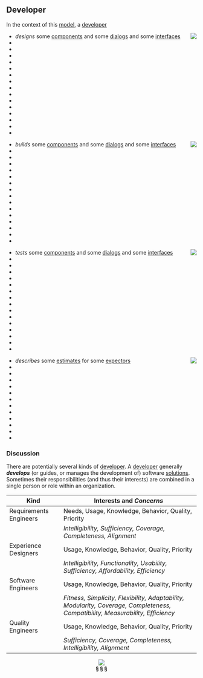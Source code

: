 ## Developer

In the context of this [model](../domain-inventory.md), a [developer][developer]

<img align="right" src="../images/developer_designs.svg" />

<ul>
 <li><i>designs</i> some <a href="component.md">components</a> and some <a href="dialog.md">dialogs</a> and some <a href="interface.md">interfaces</a></li>
 <li> </li>
 <li> </li>
 <li> </li>
 <li> </li>
 <li> </li>
 <li> </li>
 <li> </li>
 <li> </li>
 <li> </li>
 <li> </li>
 <li> </li>
 <li> </li>
 <li> </li>
 <li> </li>
 <li> </li>
</ul>


<img align="right" src="../images/developer_builds.svg" />

<ul>
 <li><i>builds</i> some <a href="component.md">components</a> and some <a href="dialog.md">dialogs</a> and some <a href="interface.md">interfaces</a></li>
 <li> </li>
 <li> </li>
 <li> </li>
 <li> </li>
 <li> </li>
 <li> </li>
 <li> </li>
 <li> </li>
 <li> </li>
 <li> </li>
 <li> </li>
 <li> </li>
 <li> </li>
 <li> </li>
 <li> </li>
</ul>


<img align="right" src="../images/developer_tests.svg" />

<ul>
 <li><i>tests</i> some <a href="component.md">components</a> and some <a href="dialog.md">dialogs</a> and some <a href="interface.md">interfaces</a></li>
 <li> </li>
 <li> </li>
 <li> </li>
 <li> </li>
 <li> </li>
 <li> </li>
 <li> </li>
 <li> </li>
 <li> </li>
 <li> </li>
 <li> </li>
 <li> </li>
 <li> </li>
 <li> </li>
 <li> </li>
</ul>


<img align="right" src="../images/developer_describes.svg" />

<ul>
 <li><i>describes</i> some <a href="estimate.md">estimates</a> for some <a href="expector.md">expectors</a></li>
 <li> </li>
 <li> </li>
 <li> </li>
 <li> </li>
 <li> </li>
 <li> </li>
 <li> </li>
 <li> </li>
 <li> </li>
 <li> </li>
 <li> </li>
 <li> </li>
</ul>



### Discussion

There are potentially several kinds of [developer][developer].
A [developer][developer] generally _**develops**_ (or guides, or manages the development of) software [solutions][solution].
Sometimes their responsibilities (and thus their interests) are combined in a single person or role within an organization.

| Kind | Interests and _Concerns_ |
| ---- | ------------------------ |
| Requirements Engineers | Needs, Usage, Knowledge, Behavior, Quality, Priority |
|  | _Intelligibility, Sufficiency, Coverage, Completeness, Alignment_ |
| Experience Designers | Usage, Knowledge, Behavior, Quality, Priority |
|  | _Intelligibility, Functionality, Usability, Sufficiency, Affordability, Efficiency_ |
| Software Engineers | Usage, Knowledge, Behavior, Quality, Priority |
|  | _Fitness, Simplicity, Flexibility, Adaptability, Modularity, Coverage, Completeness, Compatibility, Measurability, Efficiency_ |
| Quality Engineers | Usage, Knowledge, Behavior, Quality, Priority |
|  | _Sufficiency, Coverage, Completeness, Intelligibility, Alignment_ |

<div align="center"><img src="../images/product_development.svg" /></div>


<div align="center"><b>&sect; &sect; &sect;</b></div>

[activity]: activity.md
[activities]: activity.md
[business]: business.md
[businesses]: business.md
[component]: component.md
[components]: component.md
[developer]: developer.md
[developers]: developer.md
[dialog]: dialog.md
[dialogs]: dialog.md
[expector]: expector.md
[expectors]: expector.md
[feature]: feature.md
[features]: feature.md
[governor]: governor.md
[governors]: governor.md
[improvement]: improvement.md
[improvements]: improvement.md
[instrument]: instrument.md
[instruments]: instrument.md
[interface]: interface.md
[interfaces]: interface.md
[mission]: mission.md
[missions]: mission.md
[requestor]: requestor.md
[requestors]: requestor.md
[solution]: solution.md
[solutions]: solution.md
[stakeholder]: stakeholder.md
[stakeholders]: stakeholder.md
[value]: value.md
[values]: value.md
[vision]: vision.md
[visions]: vision.md

[measurable.way]: measurement.md
[valuable]: value.md
